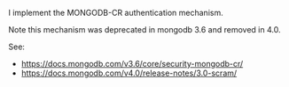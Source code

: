 I implement the MONGODB-CR authentication mechanism.

Note this mechanism was deprecated in mongodb 3.6 and removed in 4.0.

See: 
- https://docs.mongodb.com/v3.6/core/security-mongodb-cr/
- https://docs.mongodb.com/v4.0/release-notes/3.0-scram/
